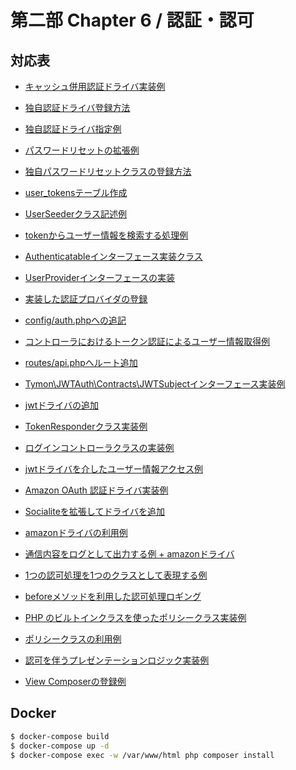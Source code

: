 # 第二部 Chapter 6 / 認証・認可

## 対応表

- [キャッシュ併用認証ドライバ実装例](app/Foundation/Auth/CacheUserProvider.php)
- [独自認証ドライバ登録方法](app/Providers/AuthServiceProvider.php)
- [独自認証ドライバ指定例](config/auth.php)
- [パスワードリセットの拡張例](app/Auth/Passwords/PasswordManager.php)
- [独自パスワードリセットクラスの登録方法](app/Providers/PasswordServiceProvider.php)

- [user_tokensテーブル作成](database/migrations/2021_04_07_103058_create_user_tokens_table.php)
- [UserSeederクラス記述例](database/seeders/UserSeeder.php)
- [tokenからユーザー情報を検索する処理例](app/DataProvider/UserToken.php)
- [Authenticatableインターフェース実装クラス](app/Entity/User.php)
- [UserProviderインターフェースの実装](app/Foundation/Auth/UserTokenProvider.php)
- [実装した認証プロバイダの登録](app/Providers/AuthServiceProvider.php)
- [config/auth.phpへの追記](config/auth.php)
- [コントローラにおけるトークン認証によるユーザー情報取得例](app/Http/Controllers/UserAction.php)
- [routes/api.phpへルート追加](routes/api.php)

- [Tymon\JWTAuth\Contracts\JWTSubjectインターフェース実装例](app/Models/User.php)
- [jwtドライバの追加](config/auth.php)
- [TokenResponderクラス実装例](app/Http/Responder/TokenResponder.php)
- [ログインコントローラクラスの実装例](app/Http/Controllers/User/LoginAction.php)
- [jwtドライバを介したユーザー情報アクセス例](app/Http/Controllers/User/RetrieveAction.php)

- [Amazon OAuth 認証ドライバ実装例](app/Foundation/Socialite/AmazonProvider.php)
- [Socialiteを拡張してドライバを追加](app/Providers/SocialiteServiceProvider.php)
- [amazonドライバの利用例](app/Http/Controllers/Register/RegisterAction.php)
- [通信内容をログとして出力する例 + amazonドライバ](app/Http/Controllers/Register/CallbackAction.php)

- [1つの認可処理を1つのクラスとして表現する例](app/Gate/UserAccess.php)
- [beforeメソッドを利用した認可処理ロギング](app/Providers/AuthServiceProvider.php)
- [PHP のビルトインクラスを使ったポリシークラス実装例](app/Policies/ContentPolicy.php)
- [ポリシークラスの利用例](app/Http/Controllers/User/RetrieveAction.php)

- [認可を伴うプレゼンテーションロジック実装例](app/Foundation/ViewComposer/PolicyComposer.php)
- [View Composerの登録例](app/Providers/AppServiceProvider.php)

## Docker

```bash
$ docker-compose build
$ docker-compose up -d
$ docker-compose exec -w /var/www/html php composer install
```
